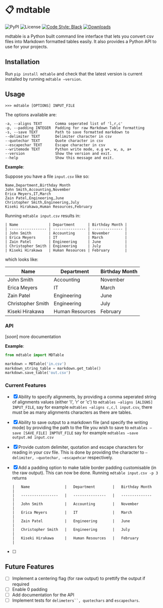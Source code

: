 # :clipboard: mdtable

![PyPI](https://img.shields.io/pypi/v/mdtable.svg?style=flat-square)
![License](https://img.shields.io/github/license/mzjp2/mdtable.svg?style=flat-square)
[![Code Style: Black](https://img.shields.io/badge/code-black-black.svg?style=flat-square)](https://github.com/ambv/black)
[![Downloads](https://pepy.tech/badge/mdtable)](https://pepy.tech/project/mdtable)

mdtable is a Python built command line interface that lets you convert csv files into Markdown formatted tables easily. It also provides a Python API to use for your projects.

## Installation

Run ``pip install mdtable`` and check that the latest version is current installed by running ``mdtable —version``.

## Usage

```shell
>>> mdtable [OPTIONS] INPUT_FILE
```

The options available are:

```
-a, --aligns TEXT      Comma seperated list of 'l,r,c'
-p, --padding INTEGER  Padding for raw Markdown Table formatting
-s, --save TEXT        Path to save formatted markdown to
--delimiter TEXT       Delimiter character in csv
--quotechar TEXT       Quote character in csv
--escapechar TEXT      Escape character in csv
--writemode TEXT       Python write mode, e.g w+, w, a, a+
--version              Show the version and exit.
--help                 Show this message and exit.
```

**Example**:

Suppose you have a file `input.csv` like so:

```
Name,Department,Birthday Month
John Smith,Accounting,November
Erica Meyers,IT,March
Zain Patel,Engineering,June
Christopher Smith,Engineering,July
Kiseki Hirakawa,Human Resources,February
```

Running ``mdtable input.csv`` results in:

```
| Name              | Department      | Birthday Month |
| ----------------- | --------------- | -------------- |
| John Smith        | Accounting      | November       |
| Erica Meyers      | IT              | March          |
| Zain Patel        | Engineering     | June           |
| Christopher Smith | Engineering     | July           |
| Kiseki Hirakawa   | Human Resources | February       |
```

which looks like:

| Name              | Department      | Birthday Month |
| ----------------- | --------------- | -------------- |
| John Smith        | Accounting      | November       |
| Erica Meyers      | IT              | March          |
| Zain Patel        | Engineering     | June           |
| Christopher Smith | Engineering     | July           |
| Kiseki Hirakawa   | Human Resources | February       |

### API

[*soon*] more documentation

**Example**:

```python
from mdtable import MDTable

markdown = MDTable('in.csv')
markdown_string_table = markdown.get_table()
markdown.save_table('out.csv')
```

### Current Features

- [x] Ability to specify alignments, by providing a comma seperated string of alignments values (either 'l', 'r' or 'c') to ``mdtables —aligns [ALIGNS] INPUT_FILE``, say for example ``mdtables —aligns c,c,l input.csv``, there must be as many alignments characters as there are tables.

- [x] Ability to save output to a markdown file (and specify the writing mode) by providing the path to the file you wish to save to ``mdtables —save [SAVE_FILE] INPTUT_FILE`` say for example ``mdtables —save output.md input.csv``

- [x] Provide custom delimiter, quotation and escape characters for reading in your csv file. This is done by providing the character to ``—delimiter, —quotechar, —escapehcar`` respectively.

- [x] Add a padding option to make table border padding customisable (in the raw output). This can now be done. Running `mdtable input.csv -p 3 ` returns

  ```
  |   Name                |   Department        |   Birthday Month   |
  |   -----------------   |   ---------------   |   --------------   |
  |   John Smith          |   Accounting        |   November         |
  |   Erica Meyers        |   IT                |   March            |
  |   Zain Patel          |   Engineering       |   June             |
  |   Christopher Smith   |   Engineering       |   July             |
  |   Kiseki Hirakawa     |   Human Resources   |   February         |
  ```

- [ ] 

## Future Features

- [ ] Implement a centering flag (for raw output) to prettify the output if required
- [ ] Enable 0 padding
- [ ] Add documentation for the API
- [ ] Implement tests for `delimeters``, quotechars` and `escapechars`.

